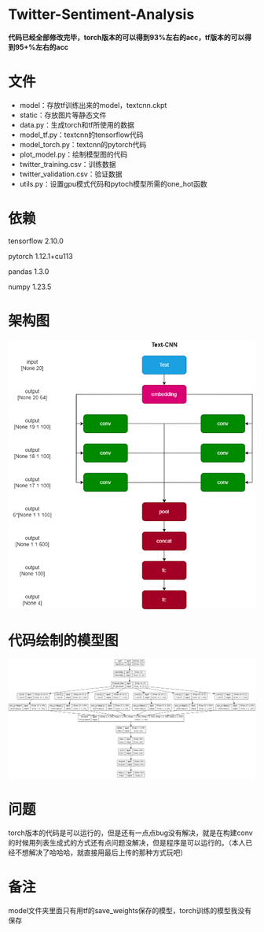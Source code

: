 # Twitter-Sentiment-Analysis

**代码已经全部修改完毕，torch版本的可以得到93%左右的acc，tf版本的可以得到95+%左右的acc**

# 文件

- model：存放tf训练出来的model，textcnn.ckpt
- static：存放图片等静态文件
- data.py：生成torch和tf所使用的数据
- model_tf.py：textcnn的tensorflow代码
- model_torch.py：textcnn的pytorch代码
- plot_model.py：绘制模型图的代码
- twitter_training.csv：训练数据
- twitter_validation.csv：验证数据
- utils.py：设置gpu模式代码和pytoch模型所需的one_hot函数

# 依赖

tensorflow 2.10.0

pytorch 1.12.1+cu113

pandas 1.3.0

numpy 1.23.5

# 架构图

![textcnn架构图](.//static/textcnn架构图.png)

# 代码绘制的模型图

![textcnn架构图](.//static/model.png)

# 问题

torch版本的代码是可以运行的，但是还有一点点bug没有解决，就是在构建conv的时候用列表生成式的方式还有点问题没解决，但是程序是可以运行的。（本人已经不想解决了哈哈哈，就直接用最后上传的那种方式玩吧）

# 备注

model文件夹里面只有用tf的save_weights保存的模型，torch训练的模型我没有保存
